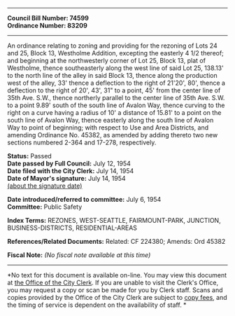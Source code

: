 * * * * *  
  
**Council Bill Number: [](#h0)[](#h2)74599**   
**Ordinance Number: 83209**  
  
* * * * *  
  
An ordinance relating to zoning and providing for the rezoning of Lots 24 and 25, Block 13, Westholme Addition, excepting the easterly 4 1/2 thereof; and beginning at the northwesterly corner of Lot 25, Block 13, plat of Westholme, thence southeasterly along the west line of said Lot 25, 138.13' to the north line of the alley in said Block 13, thence along the production west of the alley, 33' thence a deflection to the right of 21'20', 80', thence a deflection to the right of 20', 43', 31" to a point, 45' from the center line of 35th Ave. S.W., thence northerly parallel to the center line of 35th Ave. S.W. to a point 9.89' south of the south line of Avalon Way, thence curving to the right on a curve having a radius of 10' a distance of 15.81' to a point on the south line of Avalon Way, thence easterly along the south line of Avalon Way to point of beginning; with respect to Use and Area Districts, and amending Ordinance No. 45382, as amended by adding thereto two new sections numbered 2-364 and 17-278, respectively.  
  
**Status:** Passed   
**Date passed by Full Council:** July 12, 1954   
**Date filed with the City Clerk:** July 14, 1954   
**Date of Mayor's signature:** July 14, 1954   
[(about the signature date)](/~public/approvaldate.htm)   
  
  
**Date introduced/referred to committee:** July 6, 1954   
**Committee:** Public Safety   
  
**Index Terms:** REZONES, WEST-SEATTLE, FAIRMOUNT-PARK, JUNCTION, BUSINESS-DISTRICTS, RESIDENTIAL-AREAS  
  
**References/Related Documents:** Related: CF 224380; Amends: Ord 45382  
  
**Fiscal Note:** *(No fiscal note available at this time)*  
  
* * * * *  
  
*No text for this document is available on-line. You may view this document at [the Office of the City Clerk](http://www.seattle.gov/leg/clerk/contactUs.htm). If you are unable to visit the Clerk's Office, you may request a copy or scan be made for you by Clerk staff. Scans and copies provided by the Office of the City Clerk are subject to [copy fees](http://clerk.seattle.gov/~public/clerkfees.htm), and the timing of service is dependent on the availability of staff. *  
  
  
